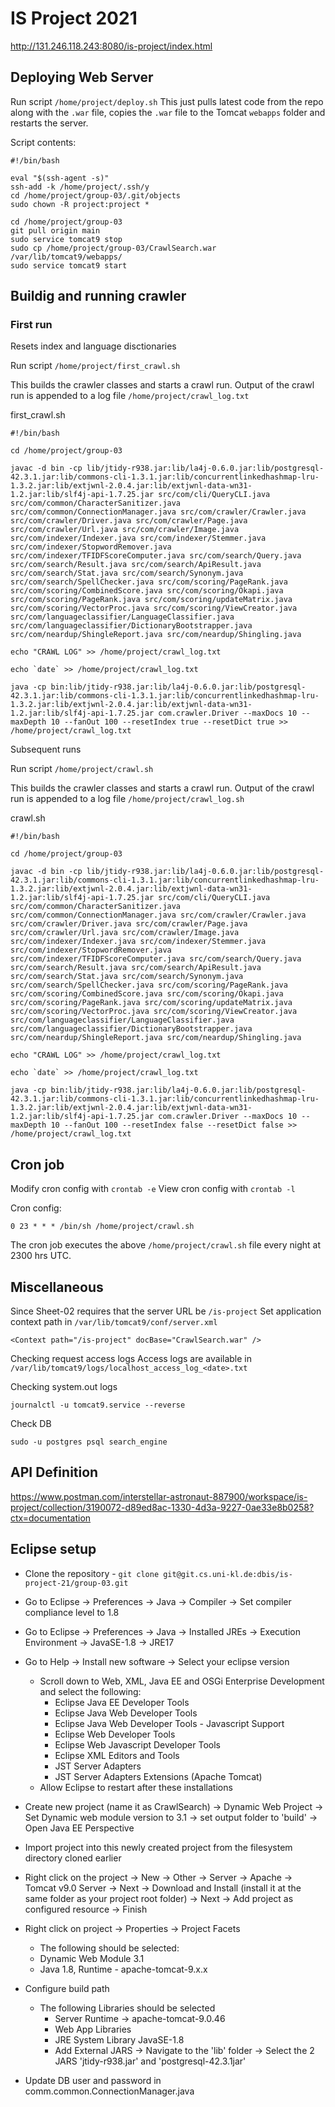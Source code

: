 # IS Project 2021

http://131.246.118.243:8080/is-project/index.html

## Deploying Web Server
Run script `/home/project/deploy.sh`
This just pulls latest code from the repo along with the `.war` file, copies the `.war` file to the Tomcat `webapps` folder and restarts the server.

Script contents:

```
#!/bin/bash

eval "$(ssh-agent -s)"
ssh-add -k /home/project/.ssh/y
cd /home/project/group-03/.git/objects
sudo chown -R project:project *

cd /home/project/group-03
git pull origin main
sudo service tomcat9 stop
sudo cp /home/project/group-03/CrawlSearch.war /var/lib/tomcat9/webapps/
sudo service tomcat9 start
```

## Buildig and running crawler
### First run
Resets index and language disctionaries

Run script `/home/project/first_crawl.sh`

This builds the crawler classes and starts a crawl run. Output of the crawl run is appended to a log file `/home/project/crawl_log.txt`

first_crawl.sh
```
#!/bin/bash

cd /home/project/group-03

javac -d bin -cp lib/jtidy-r938.jar:lib/la4j-0.6.0.jar:lib/postgresql-42.3.1.jar:lib/commons-cli-1.3.1.jar:lib/concurrentlinkedhashmap-lru-1.3.2.jar:lib/extjwnl-2.0.4.jar:lib/extjwnl-data-wn31-1.2.jar:lib/slf4j-api-1.7.25.jar src/com/cli/QueryCLI.java src/com/common/CharacterSanitizer.java src/com/common/ConnectionManager.java src/com/crawler/Crawler.java src/com/crawler/Driver.java src/com/crawler/Page.java src/com/crawler/Url.java src/com/crawler/Image.java src/com/indexer/Indexer.java src/com/indexer/Stemmer.java src/com/indexer/StopwordRemover.java src/com/indexer/TFIDFScoreComputer.java src/com/search/Query.java src/com/search/Result.java src/com/search/ApiResult.java src/com/search/Stat.java src/com/search/Synonym.java src/com/search/SpellChecker.java src/com/scoring/PageRank.java src/com/scoring/CombinedScore.java src/com/scoring/Okapi.java src/com/scoring/PageRank.java src/com/scoring/updateMatrix.java src/com/scoring/VectorProc.java src/com/scoring/ViewCreator.java src/com/languageclassifier/LanguageClassifier.java src/com/languageclassifier/DictionaryBootstrapper.java src/com/neardup/ShingleReport.java src/com/neardup/Shingling.java

echo "CRAWL LOG" >> /home/project/crawl_log.txt

echo `date` >> /home/project/crawl_log.txt

java -cp bin:lib/jtidy-r938.jar:lib/la4j-0.6.0.jar:lib/postgresql-42.3.1.jar:lib/commons-cli-1.3.1.jar:lib/concurrentlinkedhashmap-lru-1.3.2.jar:lib/extjwnl-2.0.4.jar:lib/extjwnl-data-wn31-1.2.jar:lib/slf4j-api-1.7.25.jar com.crawler.Driver --maxDocs 10 --maxDepth 10 --fanOut 100 --resetIndex true --resetDict true >> /home/project/crawl_log.txt
```

Subsequent runs

Run script `/home/project/crawl.sh`

This builds the crawler classes and starts a crawl run. Output of the crawl run is appended to a log file `/home/project/crawl_log.sh`

crawl.sh
```
#!/bin/bash

cd /home/project/group-03

javac -d bin -cp lib/jtidy-r938.jar:lib/la4j-0.6.0.jar:lib/postgresql-42.3.1.jar:lib/commons-cli-1.3.1.jar:lib/concurrentlinkedhashmap-lru-1.3.2.jar:lib/extjwnl-2.0.4.jar:lib/extjwnl-data-wn31-1.2.jar:lib/slf4j-api-1.7.25.jar src/com/cli/QueryCLI.java src/com/common/CharacterSanitizer.java src/com/common/ConnectionManager.java src/com/crawler/Crawler.java src/com/crawler/Driver.java src/com/crawler/Page.java src/com/crawler/Url.java src/com/crawler/Image.java src/com/indexer/Indexer.java src/com/indexer/Stemmer.java src/com/indexer/StopwordRemover.java src/com/indexer/TFIDFScoreComputer.java src/com/search/Query.java src/com/search/Result.java src/com/search/ApiResult.java src/com/search/Stat.java src/com/search/Synonym.java src/com/search/SpellChecker.java src/com/scoring/PageRank.java src/com/scoring/CombinedScore.java src/com/scoring/Okapi.java src/com/scoring/PageRank.java src/com/scoring/updateMatrix.java src/com/scoring/VectorProc.java src/com/scoring/ViewCreator.java src/com/languageclassifier/LanguageClassifier.java src/com/languageclassifier/DictionaryBootstrapper.java src/com/neardup/ShingleReport.java src/com/neardup/Shingling.java

echo "CRAWL LOG" >> /home/project/crawl_log.txt

echo `date` >> /home/project/crawl_log.txt

java -cp bin:lib/jtidy-r938.jar:lib/la4j-0.6.0.jar:lib/postgresql-42.3.1.jar:lib/commons-cli-1.3.1.jar:lib/concurrentlinkedhashmap-lru-1.3.2.jar:lib/extjwnl-2.0.4.jar:lib/extjwnl-data-wn31-1.2.jar:lib/slf4j-api-1.7.25.jar com.crawler.Driver --maxDocs 10 --maxDepth 10 --fanOut 100 --resetIndex false --resetDict false >> /home/project/crawl_log.txt
```

## Cron job
Modify cron config with `crontab -e`
View cron config with `crontab -l`

Cron config:
```
0 23 * * * /bin/sh /home/project/crawl.sh
```
The cron job executes the above `/home/project/crawl.sh` file every night at 2300 hrs UTC.


## Miscellaneous

Since Sheet-02 requires that the server URL be `/is-project`
Set application context path in `/var/lib/tomcat9/conf/server.xml`
```
<Context path="/is-project" docBase="CrawlSearch.war" />
```

Checking request access logs
Access logs are available in `/var/lib/tomcat9/logs/localhost_access_log_<date>.txt`

Checking system.out logs
```
journalctl -u tomcat9.service --reverse
```
Check DB
```
sudo -u postgres psql search_engine
```

## API Definition
https://www.postman.com/interstellar-astronaut-887900/workspace/is-project/collection/3190072-d89ed8ac-1330-4d3a-9227-0ae33e8b0258?ctx=documentation


## Eclipse setup
- Clone the repository -
```git clone git@git.cs.uni-kl.de:dbis/is-project-21/group-03.git```

- Go to Eclipse -> Preferences -> Java -> Compiler -> Set compiler compliance level to 1.8
- Go to Eclipse -> Preferences -> Java -> Installed JREs -> Execution Environment -> JavaSE-1.8 -> JRE17

- Go to Help -> Install new software -> Select your eclipse version
  - Scroll down to Web, XML, Java EE and OSGi Enterprise Development and select the following:
    - Eclipse Java EE Developer Tools
    - Eclipse Java Web Developer Tools
    - Eclipse Java Web Developer Tools - Javascript Support
    - Eclipse Web Developer Tools
    - Eclipse Web Javascript Developer Tools
    - Eclipse XML Editors and Tools
    - JST Server Adapters
    - JST Server Adapters Extensions (Apache Tomcat)
  - Allow Eclipse to restart after these installations

- Create new project (name it as CrawlSearch) -> Dynamic Web Project -> Set Dynamic web module version to 3.1 -> set output folder to 'build' -> Open Java EE Perspective
- Import project into this newly created project from the filesystem directory cloned earlier

- Right click on the project -> New -> Other -> Server -> Apache -> Tomcat v9.0 Server -> Next -> Download and Install (install it at the same folder as your project root folder) -> Next -> Add project as configured resource -> Finish

- Right click on project -> Properties -> Project Facets
  - The following should be selected:
  - Dynamic Web Module 3.1
  - Java 1.8, Runtime - apache-tomcat-9.x.x

- Configure build path
  - The following Libraries should be selected
    - Server Runtime -> apache-tomcat-9.0.46
    - Web App Libraries
    - JRE System Library JavaSE-1.8
    - Add External JARS -> Navigate to the 'lib' folder -> Select the 2 JARS 'jtidy-r938.jar' and 'postgresql-42.3.1jar'

- Update DB user and password in comm.common.ConnectionManager.java
